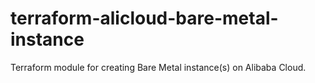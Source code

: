 # terraform-alicloud-bare-metal-instance
Terraform module for creating Bare Metal instance(s) on Alibaba Cloud.
